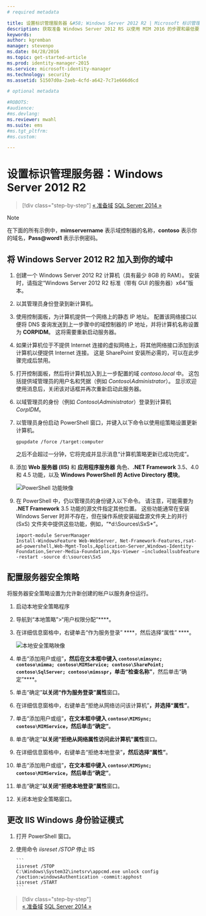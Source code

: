 ```yaml
---
# required metadata

title: 设置标识管理服务器 &#58; Windows Server 2012 R2 | Microsoft 标识管理器
description: 获取准备 Windows Server 2012 RS 以使用 MIM 2016 的步骤和最低要求。
keywords:
author: kgremban
manager: stevenpo
ms.date: 04/28/2016
ms.topic: get-started-article
ms.prod: identity-manager-2015
ms.service: microsoft-identity-manager
ms.technology: security
ms.assetid: 51507d0a-2aeb-4cfd-a642-7c71e666d6cd

# optional metadata

#ROBOTS:
#audience:
#ms.devlang:
ms.reviewer: mwahl
ms.suite: ems
#ms.tgt_pltfrm:
#ms.custom:

---
```


# 设置标识管理服务器：Windows Server 2012 R2

>[!div class="step-by-step"]
[« 准备域](preparing-domain.md)
[SQL Server 2014 »](prepare-server-sql2014.md)

> [!NOTE]
> 在下面的所有示例中，**mimservername** 表示域控制器的名称，**contoso** 表示你的域名，**Pass@word1** 表示示例密码。

## 将 Windows Server 2012 R2 加入到你的域中

1. 创建一个 Windows Server 2012 R2 计算机（具有最少 8GB 的 RAM）。 安装时，请指定“Windows Server 2012 R2 标准（带有 GUI 的服务器）x64”版本。

2. 以其管理员身份登录到新计算机。

3. 使用控制面板，为计算机提供一个网络上的静态 IP 地址。 配置该网络接口以便将 DNS 查询发送到上一步骤中的域控制器的 IP 地址，并将计算机名称设置为 **CORPIDM**。  这将需要重新启动服务器。

4. 如果计算机位于不提供 Internet 连接的虚拟网络上，将其他网络接口添加到该计算机以便提供 Internet 连接。  这是 SharePoint 安装所必需的，可以在此步骤完成后禁用。

5. 打开控制面板，然后将计算机加入到上一步配置的域 *contoso.local* 中。  这包括提供域管理员的用户名和凭据（例如 *Contoso\Administrator*）。  显示欢迎使用消息后，关闭该对话框并再次重新启动此服务器。

6. 以域管理员的身份（例如 *Contoso\Administrator*）登录到计算机 *CorpIDM*。

7. 以管理员身份启动 PowerShell 窗口，并键入以下命令以使用组策略设置更新计算机。

    ```
    gpupdate /force /target:computer
    ```

    之后不会超过一分钟，它将完成并显示消息“计算机策略更新已成功完成”。

8. 添加 **Web 服务器 (IIS)** 和 **应用程序服务器** 角色、**.NET Framework** 3.5、4.0 和 4.5 功能，以及 **Windows PowerShell 的 Active Directory 模块**。

    ![PowerShell 功能映像](media/MIM-DeployWS2.png)

9. 在 PowerShell 中，仍以管理员的身份键入以下命令。 请注意，可能需要为 **.NET Framework** 3.5 功能的源文件指定其他位置。 这些功能通常在安装 Windows Server 时并不存在，但在操作系统安装磁盘源文件夹上的并行 (SxS) 文件夹中提供这些功能，例如，“*d:\Sources\SxS\*”。

    ```
    import-module ServerManager
    Install-WindowsFeature Web-WebServer, Net-Framework-Features,rsat-ad-powershell,Web-Mgmt-Tools,Application-Server,Windows-Identity-Foundation,Server-Media-Foundation,Xps-Viewer –includeallsubfeature -restart -source d:\sources\SxS
    ```

## 配置服务器安全策略

将服务器安全策略设置为允许新创建的帐户以服务身份运行。

1. 启动本地安全策略程序

2. 导航到“本地策略”>“用户权限分配”****。

3. 在详细信息窗格中，右键单击“作为服务登录” ****，然后选择“属性” ****。

    ![本地安全策略映像](media/MIM-DeployWS3.png)

4. 单击“添加用户或组”****，然后在文本框中键入 `contoso\mimsync; contoso\mimma; contoso\MIMService; contoso\SharePoint; contoso\SqlServer; contoso\mimsspr`，单击“检查名称”****，然后单击“确定”****。

5. 单击“确定”****以关闭“作为服务登录”属性****窗口。

6.  在详细信息窗格中，右键单击“拒绝从网络访问该计算机”****，并选择“属性”****。

7. 单击“添加用户或组”****，在文本框中键入 `contoso\MIMSync; contoso\MIMService`，然后单击“确定”****。

8. 单击“确定”****以关闭“拒绝从网络属性访问此计算机”属性****窗口。

9. 在详细信息窗格中，右键单击“拒绝本地登录”****，然后选择“属性”****。

10. 单击“添加用户或组”****，在文本框中键入 `contoso\MIMSync; contoso\MIMService`，然后单击“确定”****。

11. 单击“确定”****以关闭“拒绝本地登录”属性****窗口。

12. 关闭本地安全策略窗口。


## 更改 IIS Windows 身份验证模式

1.  打开 PowerShell 窗口。

2.  使用命令 *iisreset /STOP* 停止 IIS

        ```
        iisreset /STOP
        C:\Windows\System32\inetsrv\appcmd.exe unlock config /section:windowsAuthentication -commit:apphost
        iisreset /START
        ```

>[!div class="step-by-step"]  
[« 准备域](preparing-domain.md)
[SQL Server 2014 »](prepare-server-sql2014.md)


<!--HONumber=Apr16_HO2-->


